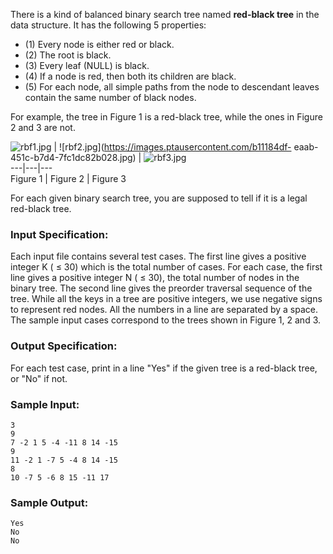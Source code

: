 <!-- Title
Is It A Red-Black Tree (30)
-->
There is a kind of balanced binary search tree named **red-black tree** in the
data structure. It has the following 5 properties:

  * (1) Every node is either red or black.
  * (2) The root is black.
  * (3) Every leaf (NULL) is black.
  * (4) If a node is red, then both its children are black.
  * (5) For each node, all simple paths from the node to descendant leaves contain the same number of black nodes.

For example, the tree in Figure 1 is a red-black tree, while the ones in
Figure 2 and 3 are not.

![rbf1.jpg](https://images.ptausercontent.com/eff80bd4-c833-4818-9786-81680d1b304a.jpg)
| ![rbf2.jpg](https://images.ptausercontent.com/b11184df-
eaab-451c-b7d4-7fc1dc82b028.jpg) |
![rbf3.jpg](https://images.ptausercontent.com/625c532b-22fc-47b9-80ea-0537cf00d922.jpg)  
---|---|---  
Figure 1 | Figure 2 | Figure 3  
  
For each given binary search tree, you are supposed to tell if it is a legal
red-black tree.

### Input Specification:

Each input file contains several test cases. The first line gives a positive
integer K ( $\le$ 30) which is the total number of cases. For each case, the
first line gives a positive integer N ( $\le$ 30), the total number of nodes
in the binary tree. The second line gives the preorder traversal sequence of
the tree. While all the keys in a tree are positive integers, we use negative
signs to represent red nodes. All the numbers in a line are separated by a
space. The sample input cases correspond to the trees shown in Figure 1, 2 and
3.

### Output Specification:

For each test case, print in a line "Yes" if the given tree is a red-black
tree, or "No" if not.

### Sample Input:

    
    
    3
    9
    7 -2 1 5 -4 -11 8 14 -15
    9
    11 -2 1 -7 5 -4 8 14 -15
    8
    10 -7 5 -6 8 15 -11 17

### Sample Output:

    
    
    Yes
    No
    No

